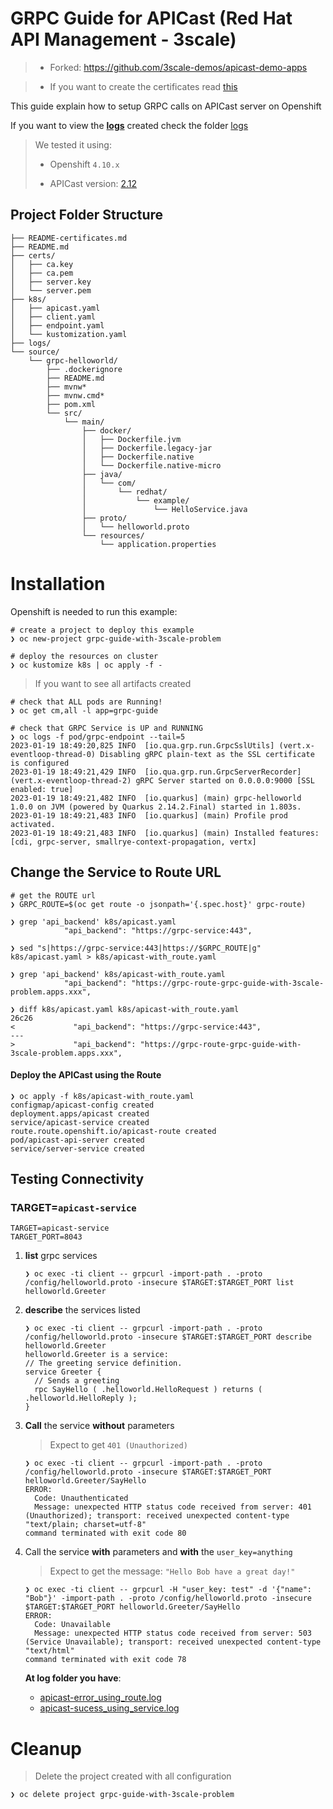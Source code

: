 # GRPC Guide for APICast (Red Hat API Management - 3scale)

> * Forked: https://github.com/3scale-demos/apicast-demo-apps

> * If you want to create the certificates read [this](README-certificates.md)

This guide explain how to setup GRPC calls on APICast server on Openshift

If you want to view the **<u>logs</u>** created check the folder [logs](./logs/)

> We tested it using:
>
> * Openshift `4.10.x`
>
> * APICast version: [2.12](https://catalog.redhat.com/software/containers/3scale-amp2/apicast-gateway-rhel8/5df398c85a13466876712703?tag=1.21.0-74.1666687674&push_date=1666737470000)



## Project Folder Structure

```shell
├── README-certificates.md
├── README.md
├── certs/
│   ├── ca.key
│   ├── ca.pem
│   ├── server.key
│   └── server.pem
├── k8s/
│   ├── apicast.yaml
│   ├── client.yaml
│   ├── endpoint.yaml
│   └── kustomization.yaml
├── logs/
└── source/
    └── grpc-helloworld/
        ├── .dockerignore
        ├── README.md
        ├── mvnw*
        ├── mvnw.cmd*
        ├── pom.xml
        └── src/
            └── main/
                ├── docker/
                │   ├── Dockerfile.jvm
                │   ├── Dockerfile.legacy-jar
                │   ├── Dockerfile.native
                │   └── Dockerfile.native-micro
                ├── java/
                │   └── com/
                │       └── redhat/
                │           └── example/
                │               └── HelloService.java
                ├── proto/
                │   └── helloworld.proto
                └── resources/
                    └── application.properties
```



# Installation

Openshift is needed to run this example:

```shell
# create a project to deploy this example
❯ oc new-project grpc-guide-with-3scale-problem

# deploy the resources on cluster
❯ oc kustomize k8s | oc apply -f -
```

> If you want to see all artifacts created

```shell
# check that ALL pods are Running!
❯ oc get cm,all -l app=grpc-guide

# check that GRPC Service is UP and RUNNING
❯ oc logs -f pod/grpc-endpoint --tail=5
2023-01-19 18:49:20,825 INFO  [io.qua.grp.run.GrpcSslUtils] (vert.x-eventloop-thread-0) Disabling gRPC plain-text as the SSL certificate is configured
2023-01-19 18:49:21,429 INFO  [io.qua.grp.run.GrpcServerRecorder] (vert.x-eventloop-thread-2) gRPC Server started on 0.0.0.0:9000 [SSL enabled: true]
2023-01-19 18:49:21,482 INFO  [io.quarkus] (main) grpc-helloworld 1.0.0 on JVM (powered by Quarkus 2.14.2.Final) started in 1.803s. 
2023-01-19 18:49:21,483 INFO  [io.quarkus] (main) Profile prod activated. 
2023-01-19 18:49:21,483 INFO  [io.quarkus] (main) Installed features: [cdi, grpc-server, smallrye-context-propagation, vertx]
```

## Change the Service to Route URL

```shell
# get the ROUTE url
❯ GRPC_ROUTE=$(oc get route -o jsonpath='{.spec.host}' grpc-route)

❯ grep 'api_backend' k8s/apicast.yaml
            "api_backend": "https://grpc-service:443",

❯ sed "s|https://grpc-service:443|https://$GRPC_ROUTE|g" k8s/apicast.yaml > k8s/apicast-with_route.yaml

❯ grep 'api_backend' k8s/apicast-with_route.yaml
            "api_backend": "https://grpc-route-grpc-guide-with-3scale-problem.apps.xxx",

❯ diff k8s/apicast.yaml k8s/apicast-with_route.yaml
26c26
<             "api_backend": "https://grpc-service:443",
---
>             "api_backend": "https://grpc-route-grpc-guide-with-3scale-problem.apps.xxx",
```

#### Deploy the APICast using the Route

```shell
❯ oc apply -f k8s/apicast-with_route.yaml
configmap/apicast-config created
deployment.apps/apicast created
service/apicast-service created
route.route.openshift.io/apicast-route created
pod/apicast-api-server created
service/server-service created
```



## Testing Connectivity

### TARGET=`apicast-service`

```shell
TARGET=apicast-service
TARGET_PORT=8043
```


1. **list** grpc services

   ```shell
   ❯ oc exec -ti client -- grpcurl -import-path . -proto /config/helloworld.proto -insecure $TARGET:$TARGET_PORT list
   helloworld.Greeter
   ```

2. **describe** the services listed

   ```shell
   ❯ oc exec -ti client -- grpcurl -import-path . -proto /config/helloworld.proto -insecure $TARGET:$TARGET_PORT describe helloworld.Greeter
   helloworld.Greeter is a service:
   // The greeting service definition.
   service Greeter {
     // Sends a greeting
     rpc SayHello ( .helloworld.HelloRequest ) returns ( .helloworld.HelloReply );
   }
   ```

3. **Call** the service **without** parameters

   > Expect to get `401 (Unauthorized)`

   ```shell
   ❯ oc exec -ti client -- grpcurl -import-path . -proto /config/helloworld.proto -insecure $TARGET:$TARGET_PORT helloworld.Greeter/SayHello
   ERROR:
     Code: Unauthenticated
     Message: unexpected HTTP status code received from server: 401 (Unauthorized); transport: received unexpected content-type "text/plain; charset=utf-8"
   command terminated with exit code 80
   ```
   
4. Call the service **with** parameters and **with** the `user_key=anything`

   > Expect to get the message: `"Hello Bob have a great day!"`

   ```shell
   ❯ oc exec -ti client -- grpcurl -H "user_key: test" -d '{"name": "Bob"}' -import-path . -proto /config/helloworld.proto -insecure $TARGET:$TARGET_PORT helloworld.Greeter/SayHello
   ERROR:
     Code: Unavailable
     Message: unexpected HTTP status code received from server: 503 (Service Unavailable); transport: received unexpected content-type "text/html"
   command terminated with exit code 78
   ```



   **At log folder you have**:

   * [apicast-error_using_route.log](logs/apicast-error_using_route.log)
   * [apicast-sucess_using_service.log](logs/apicast-sucess_using_service.log)




# Cleanup

> Delete the project created with all configuration

```shell
❯ oc delete project grpc-guide-with-3scale-problem
```

